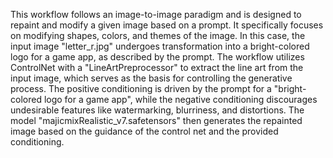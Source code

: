 This workflow follows an image-to-image paradigm and is designed to repaint and modify a given image based on a prompt. It specifically focuses on modifying shapes, colors, and themes of the image. In this case, the input image \"letter_r.jpg\" undergoes transformation into a bright-colored logo for a game app, as described by the prompt. The workflow utilizes ControlNet with a \"LineArtPreprocessor\" to extract the line art from the input image, which serves as the basis for controlling the generative process. The positive conditioning is driven by the prompt for a \"bright-colored logo for a game app\", while the negative conditioning discourages undesirable features like watermarking, blurriness, and distortions. The model \"majicmixRealistic_v7.safetensors\" then generates the repainted image based on the guidance of the control net and the provided conditioning.
